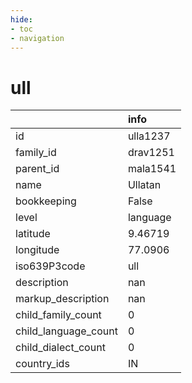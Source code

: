 ```yaml
---
hide:
- toc
- navigation
---
```

# ull
|                      | info     |
|:---------------------|:---------|
| id                   | ulla1237 |
| family_id            | drav1251 |
| parent_id            | mala1541 |
| name                 | Ullatan  |
| bookkeeping          | False    |
| level                | language |
| latitude             | 9.46719  |
| longitude            | 77.0906  |
| iso639P3code         | ull      |
| description          | nan      |
| markup_description   | nan      |
| child_family_count   | 0        |
| child_language_count | 0        |
| child_dialect_count  | 0        |
| country_ids          | IN       |
